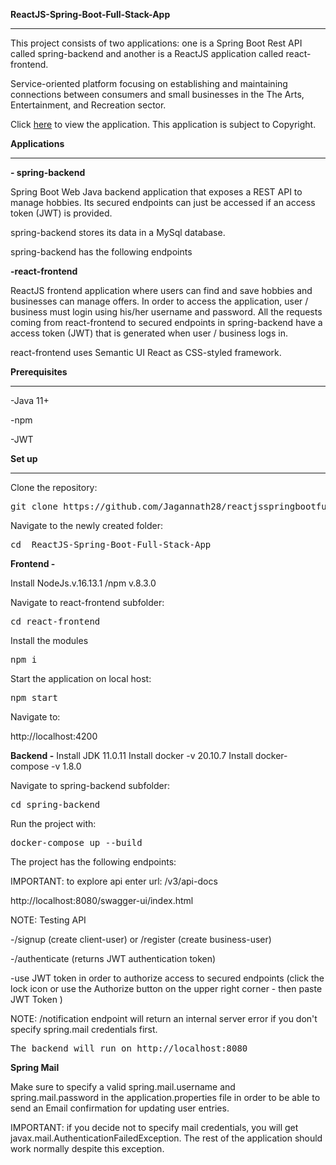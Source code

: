 
<b>ReactJS-Spring-Boot-Full-Stack-App</b>
<hr>

This project consists of two applications: one is a Spring Boot Rest API
called spring-backend and another is a ReactJS application called
react-frontend.

Service-oriented platform focusing on establishing and maintaining
connections between consumers and small businesses in the The Arts,
Entertainment, and Recreation sector.

Click [here](https://www.hobbie.ch) to view the application.
This application is subject to Copyright.

<b>Applications</b>
<hr>

 <b> - spring-backend</b>

Spring Boot Web Java backend application that exposes a REST API to
manage hobbies. Its secured endpoints can just be accessed if an access
token (JWT) is provided.

spring-backend stores its data in a MySql database.

spring-backend has the following endpoints


<b>-react-frontend</b>

ReactJS frontend application where users can find and save hobbies and businesses can manage offers. In order to access the application, user / business must login using his/her username and password.  All the requests coming from react-frontend to secured endpoints in spring-backend have a access token (JWT) that is generated when user / business logs in.

react-frontend uses Semantic UI React as CSS-styled framework.

<b>Prerequisites</b>
<hr>

-Java 11+

-npm

-JWT 

<b>Set up</b>

<hr></hr>

Clone the repository:

<pre>git clone https://github.com/Jagannath28/reactjsspringbootfullstack.git</pre>

Navigate to the newly created folder:

<pre>cd  ReactJS-Spring-Boot-Full-Stack-App</pre>
 

<b>Frontend -</b>

Install NodeJs.v.16.13.1 /npm v.8.3.0

Navigate to react-frontend subfolder:
 
<pre>cd react-frontend</pre>

Install the modules

<pre>npm i</pre>

Start the application on local host:

<pre>npm start</pre>

Navigate to:

http://localhost:4200

 
<b>Backend -</b>
Install JDK 11.0.11
Install docker -v 20.10.7
Install docker-compose -v 1.8.0

Navigate to spring-backend subfolder:

<pre>cd spring-backend</pre>

Run the project with:

<pre>docker-compose up --build</pre>


The project has the following endpoints:

IMPORTANT: to explore api enter url:  /v3/api-docs

http://localhost:8080/swagger-ui/index.html


NOTE: Testing API 

-/signup (create client-user) or /register (create business-user)

-/authenticate (returns JWT authentication token)

-use JWT token in order to authorize access to secured endpoints (click the lock icon or use the Authorize button on the upper right corner - then paste JWT Token )

NOTE: /notification endpoint will return an internal server error if you don't specify spring.mail credentials first.

<pre>The backend will run on http://localhost:8080 </pre>

<b>Spring Mail</b>

Make sure to specify a valid spring.mail.username and spring.mail.password in the application.properties file in order to be able to send an Email confirmation for updating user entries.

IMPORTANT: if you decide not to specify mail credentials, you will get javax.mail.AuthenticationFailedException. The rest of the application should work normally despite this exception.


